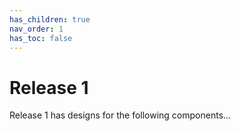 ```yaml
---
has_children: true
nav_order: 1
has_toc: false
---
```


# Release 1

Release 1 has designs for the following components... 